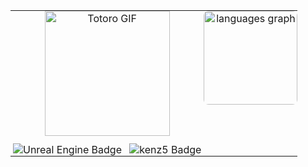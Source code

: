 <div align="center">
  <table style="border-collapse: collapse; border: 0px !important; margin: 0; padding: 0;"
         cellspacing="0" cellpadding="0"> <tr>
      <td valign="top" style="text-align:center; padding-right:24px; border: 0px !important; margin: 0; padding: 0;"> <img
          src="https://github.com/user-attachments/assets/22d0ef25-9cf7-4a1f-8ae8-9ab3ddd4acbd"
          alt="Totoro GIF"
          height="200"
          width="200"
          style="margin-bottom:12px;"
        /><br/>
        <img
          src="https://img.shields.io/badge/unreal%20engine-0E1128?style=badge&logo=unrealengine&logoColor=white"
          alt="Unreal Engine Badge"
          style="margin:0 4px;"
        />
        <img
          src="https://img.shields.io/badge/kenz5-E5511E?style=badge&logo=Tistory&logoColor=white"
          alt="kenz5 Badge"
          style="margin:0 4px;"
        />
      </td>
      <td valign="top" style="text-align:center; padding-top: 50px; border: 0px !important; margin: 0; padding: 0;"> <img
          src="https://github-readme-stats.vercel.app/api/top-langs?username=kenzz55&locale=en&hide_title=false&layout=compact&card_width=320&langs_count=5&theme=dracula&hide_border=true"
          alt="languages graph"
          height="150"
          style="border-radius:8px;"
        />
      </td>
    </tr>
  </table>
</div>
